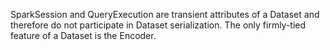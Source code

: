 
SparkSession and QueryExecution are transient attributes of a Dataset and therefore do not participate in Dataset serialization.
The only firmly-tied feature of a Dataset is the Encoder.
